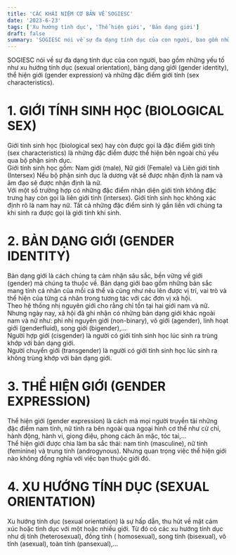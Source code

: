```yaml
---
title: 'CÁC KHÁI NIỆM CƠ BẢN VỀ SOGIESC'
date: '2023-6-23'
tags: ['Xu hướng tình dục', 'Thể hiện giới', 'Bản dạng giới']
draft: false
summary: 'SOGIESC nói về sự đa dạng tính dục của con người, bao gồm những yếu tố như xu hướng tính dục (sexual orientation), bảng dạng giới (gender identity), thể hiện giới (gender expression) và những đặc điểm giới tính (sex characteristics).'
---
```


SOGIESC nói về sự đa dạng tính dục của con người, bao gồm những yếu tố như xu hướng tính dục (sexual orientation), bảng dạng giới (gender identity), thể hiện giới (gender expression) và những đặc điểm giới tính (sex characteristics).

# **1. GIỚI TÍNH SINH HỌC (BIOLOGICAL SEX)**

Giới tính sinh học (biological sex) hay còn được gọi là đặc điểm giới tính (sex characteristics) là những đặc điểm được thể hiện bên ngoài chủ yếu qua bộ phận sinh dục.\
Giới tính sinh học gồm: Nam giới (male), Nữ giới (Female) và Liên giới tính (Intersex)
Nếu bộ phận sinh dục là dương vật sẽ được nhận định là nam và âm đạo sẽ được nhận định là nữ.\
Với một số trường hợp có những đặc điểm nhận diện giới tính không đặc trưng hay còn gọi là liên giới tính (intersex). Giới tính sinh học không xác định rõ là nam hay nữ.
Tất cả những đặc điểm sinh lý gắn liền với chúng ta khi sinh ra được gọi là giới tính khi sinh.

# **2. BẢN DẠNG GIỚI (GENDER IDENTITY)**

Bản dạng giới là cách chúng ta cảm nhận sâu sắc, bền vững về giới (gender) mà chúng ta thuộc về. Bản dạng giới bao gồm những bản sắc mang tính cá nhân của mỗi cá thể và cũng như nêu lên được vị trí, vai trò và thể hiện của từng cá nhân trong tương tác với các đơn vị xã hội.\
Theo hệ thống nhị nguyên giới cho rằng chỉ tồn tại hai giới nam và nữ. Nhưng ngày nay, xã hội đã ghi nhận có những bản dạng giới khác ngoài nam và nữ như: phi nhị nguyên giới (non-binary), vô giới (agender), linh hoạt giới (genderfluid), song giới (bigender),...\
Người hợp giới (cisgender) là người có giới tính sinh học lúc sinh ra trùng khớp với bản dạng giới.\
Người chuyển giới (transgender) là người có giới tính sinh học lúc sinh ra không trùng khớp với bản dạng giới.

# **3. THỂ HIỆN GIỚI (GENDER EXPRESSION)**

Thể hiện giới (gender expression) là cách mà mọi người truyền tải những đặc điểm nam tính, nữ tính ra bên ngoài qua ngoại hình cơ thể như cử chỉ, hành động, hành vi, giọng điệu, phong cách ăn mặc, tóc tai,...\
Thể hiện giới được chia làm ba sắc thái: nam tính (masculine), nữ tính (feminine) và trung tính (androgynous). Nhưng quan trọng việc thể hiện giới nào không đồng nghĩa với việc bạn thuộc giới đó.

# **4. XU HƯỚNG TÍNH DỤC (SEXUAL ORIENTATION)**

Xu hướng tính dục (sexual orientation) là sự hấp dẫn, thu hút về mặt cảm xúc hoặc tình dục với một hoặc nhiều giới. Từ đó có các xu hướng tính dục như dị tính (heterosexual), đồng tính ( homosexual), song tính (bisexual), vô tính (asexual), toàn tính (pansexual),...
